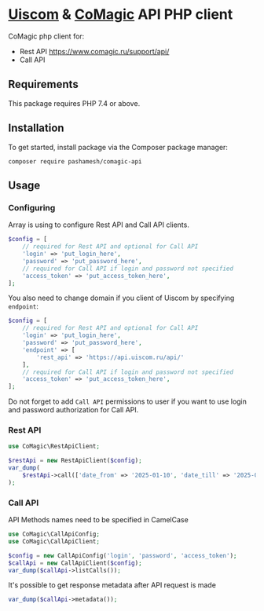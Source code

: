 # [Uiscom](https://www.uiscom.ru/) & [CoMagic](https://main.comagic.ru/) API PHP client
CoMagic php client for:
- Rest API https://www.comagic.ru/support/api/
- Call API

## Requirements
This package requires PHP 7.4 or above.

## Installation
To get started, install package via the Composer package manager:

`composer require pashamesh/comagic-api`

## Usage

### Configuring
Array is using to configure Rest API and Call API clients.
```php
$config = [
    // required for Rest API and optional for Call API
    'login' => 'put_login_here',
    'password' => 'put_password_here',
    // required for Call API if login and password not specified
    'access_token' => 'put_access_token_here',
];

```

You also need to change domain if you client of Uiscom by specifying `endpoint`:
```php
$config = [
    // required for Rest API and optional for Call API
    'login' => 'put_login_here',
    'password' => 'put_password_here',
    'endpoint' => [
        'rest_api' => 'https://api.uiscom.ru/api/'
    ],
    // required for Call API if login and password not specified
    'access_token' => 'put_access_token_here',
];

```

Do not forget to add `Call API` permissions to user if you want to use login and
password authorization for Call API.


### Rest API
```php
use CoMagic\RestApiClient;

$restApi = new RestApiClient($config);
var_dump(
    $restApi->call(['date_from' => '2025-01-10', 'date_till' => '2025-01-13'])
);
```

### Call API
API Methods names need to be specified in CamelCase
```php
use CoMagic\CallApiConfig;
use CoMagic\CallApiClient;

$config = new CallApiConfig('login', 'password', 'access_token');
$callApi = new CallApiClient($config);
var_dump($callApi->listCalls());
```

It's possible to get response metadata after API request is made
```php
var_dump($callApi->metadata());
```
